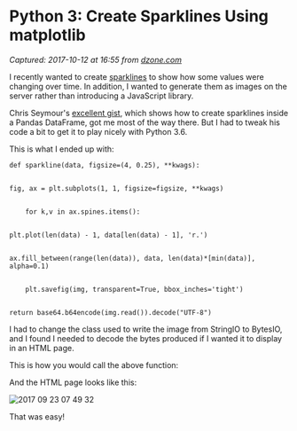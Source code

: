 # Python 3: Create Sparklines Using matplotlib

_Captured: 2017-10-12 at 16:55 from [dzone.com](https://dzone.com/articles/python-3-create-sparklines-using-matplotlib?edition=329562&utm_source=Zone%20Newsletter&utm_medium=email&utm_campaign=big%20data%202017-10-12)_

I recently wanted to create [sparklines](https://www.edwardtufte.com/bboard/q-and-a-fetch-msg?msg_id=0001OR) to show how some values were changing over time. In addition, I wanted to generate them as images on the server rather than introducing a JavaScript library.

Chris Seymour's [excellent gist](https://github.com/iiSeymour/sparkline-nb/blob/master/sparkline-nb.ipynb), which shows how to create sparklines inside a Pandas DataFrame, got me most of the way there. But I had to tweak his code a bit to get it to play nicely with Python 3.6.

This is what I ended up with:
    
    
    def sparkline(data, figsize=(4, 0.25), **kwags):
    
    
    fig, ax = plt.subplots(1, 1, figsize=figsize, **kwags)
    
    
        for k,v in ax.spines.items():
    
    
    plt.plot(len(data) - 1, data[len(data) - 1], 'r.')
    
    
    ax.fill_between(range(len(data)), data, len(data)*[min(data)], alpha=0.1)
    
    
        plt.savefig(img, transparent=True, bbox_inches='tight')
    
    
    return base64.b64encode(img.read()).decode("UTF-8")

I had to change the class used to write the image from StringIO to BytesIO, and I found I needed to decode the bytes produced if I wanted it to display in an HTML page.

This is how you would call the above function:

And the HTML page looks like this:

![2017 09 23 07 49 32](http://www.markhneedham.com/blog/wp-content/uploads/2017/09/2017-09-23_07-49-32.png)

That was easy!
